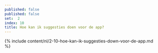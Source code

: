 ```yaml
---
published: false
published: false
set:  2
index: 10
title: Hoe kan ik suggesties doen voor de app?
---
```

{% include content/nl/2-10-hoe-kan-ik-suggesties-down-voor-de-app.md %}
